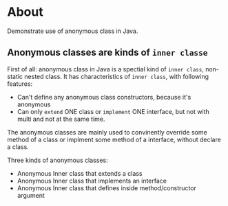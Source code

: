 # About

Demonstrate use of anonymous class in Java.

## Anonymous classes are kinds of `inner classe`
First of all: anonymous class in Java is a spectial kind of `inner class`, non-static nested class. It has characteristics of `inner class`, with following features:
- Can't define any anonymous class constructors, because it's anonymous
- Can only `extend` ONE class or `implement` ONE interface, but not with multi and not at the same time. 

The anonymous classes are mainly used to convinently override some method of a class or implment some method of a interface, without declare a class.


Three kinds of anonymous classes:

- Anonymous Inner class that extends a class
- Anonymous Inner class that implements an interface
- Anonymous Inner class that defines inside method/constructor argument

